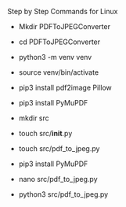 Step by Step Commands for Linux

- Mkdir PDFToJPEGConverter

- cd PDFToJPEGConverter

- python3 -m venv venv

- source venv/bin/activate

- pip3 install pdf2image Pillow

- pip3 install PyMuPDF

- mkdir src

- touch src/__init__.py

- touch src/pdf_to_jpeg.py

- pip3 install PyMuPDF

- nano src/pdf_to_jpeg.py

- python3 src/pdf_to_jpeg.py
